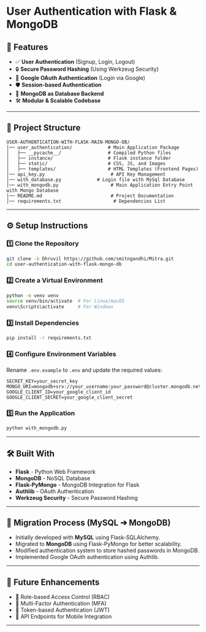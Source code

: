 # User Authentication with Flask & MongoDB

## 📌 Features
- ✅ **User Authentication** (Signup, Login, Logout)
- 🔒 **Secure Password Hashing** (Using Werkzeug Security)
- 📣 **Google OAuth Authentication** (Login via Google)
- 🛡️ **Session-based Authentication**
- 💜 **MongoDB as Database Backend**
- 🛠️ **Modular & Scalable Codebase**

---

## 🏡 Project Structure
```
USER-AUTHENTICATION-WITH-FLASK-MAIN-MONGO-DB/
│── user_authentication/             # Main Application Package
│   ├── __pycache__/                 # Compiled Python files
│   ├── instance/                    # Flask instance folder
│   ├── static/                      # CSS, JS, and Images
│   ├── templates/                   # HTML Templates (Frontend Pages)
│── api_key.py                        # API Key Management
│── with_database.py             # Login file with MySql Database
│── with_mongodb.py                   # Main Application Entry Point with Mongo Database
│── README.md                         # Project Documentation
│── requirements.txt                   # Dependencies List
```

---

## ⚙️ Setup Instructions

### 1️⃣ Clone the Repository
```sh
git clone -b Dhruvil https://github.com/smitngandhi/Mitra.git
cd user-authentication-with-flask-mongo-db
```

### 2️⃣ Create a Virtual Environment
```sh
python -m venv venv
source venv/bin/activate  # For Linux/macOS
venv\Scripts\activate     # For Windows
```

### 3️⃣ Install Dependencies
```sh
pip install -r requirements.txt
```

### 4️⃣ Configure Environment Variables
Rename `.env.example` to `.env` and update the required values:
```env
SECRET_KEY=your_secret_key
MONGO_URI=mongodb+srv://your_username:your_password@cluster.mongodb.net/your_database
GOOGLE_CLIENT_ID=your_google_client_id
GOOGLE_CLIENT_SECRET=your_google_client_secret
```

### 5️⃣ Run the Application
```sh
python with_mongodb.py
```

---

## 🛠️ Built With
- **Flask** - Python Web Framework
- **MongoDB** - NoSQL Database
- **Flask-PyMongo** - MongoDB Integration for Flask
- **Authlib** - OAuth Authentication
- **Werkzeug Security** - Secure Password Hashing

---

## 🚀 Migration Process (MySQL ➔ MongoDB)
- Initially developed with **MySQL** using Flask-SQLAlchemy.
- Migrated to **MongoDB** using Flask-PyMongo for better scalability.
- Modified authentication system to store hashed passwords in MongoDB.
- Implemented Google OAuth authentication using Authlib.

---

## 🚀 Future Enhancements
- 🔹 Role-based Access Control (RBAC)
- 🔹 Multi-Factor Authentication (MFA)
- 🔹 Token-based Authentication (JWT)
- 🔹 API Endpoints for Mobile Integration

---

